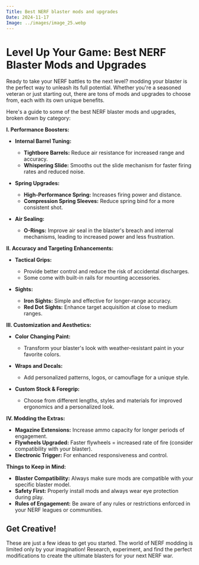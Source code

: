 ```yaml
---
Title: Best NERF blaster mods and upgrades
Date: 2024-11-17
Image: ../images/image_25.webp
---
```


# Level Up Your Game: Best NERF Blaster Mods and Upgrades 

Ready to take your NERF battles to the next level?   modding your blaster is the perfect way to unleash its full potential.  Whether you're a seasoned veteran or just starting out, there are tons of  mods and upgrades to choose from, each with its own unique benefits. 


Here's a guide to some of the best NERF blaster mods and upgrades, broken down by category:

**I. Performance Boosters:**

* **Internal Barrel Tuning:** 

    * **Tightbore Barrels:** Reduce air resistance for increased range and accuracy.
    * **Whispering Slide:** Smooths out the slide mechanism for faster firing rates and reduced noise.
* **Spring Upgrades:**

    * **High-Performance Spring:** Increases firing power and distance.
    * **Compression Spring Sleeves:** Reduce spring bind for a more consistent shot.
* **Air Sealing:**

    * **O-Rings:** Improve air seal in the blaster's breach and internal mechanisms, leading to increased power and less frustration.

**II. Accuracy and Targeting Enhancements:**

* **Tactical Grips:** 

    *  Provide better control and reduce the risk of accidental discharges.
    * Some come with built-in rails for mounting accessories.
* **Sights:**

    * **Iron Sights:** Simple and effective for longer-range accuracy.
    * **Red Dot Sights:** Enhance target acquisition at close to medium ranges.

**III. Customization and Aesthetics:**

* **Color Changing Paint:** 

    * Transform your blaster's look with weather-resistant paint in your favorite colors.
* **Wraps and Decals:** 

    * Add personalized patterns, logos, or camouflage for a unique style.

* **Custom Stock & Foregrip:**

    * Choose from different lengths, styles and materials for improved ergonomics and a personalized look.

**IV. Modding the Extras:**

* **Magazine Extensions:** Increase ammo capacity for longer periods of engagement.
* **Flywheels Upgraded:** Faster flywheels = increased rate of fire (consider compatibility with your blaster).
* **Electronic Trigger:** For enhanced responsiveness and control.


**Things to Keep in Mind:**

* **Blaster Compatibility:** Always make sure mods are compatible with your specific blaster model.
* **Safety First:** Properly install mods and always wear eye protection during play.
* **Rules of Engagement:** Be aware of any rules or restrictions enforced in your NERF leagues or communities.

##  Get Creative!

These are just a few ideas to get you started. The world of NERF modding is limited only by your imagination! Research, experiment, and find the perfect modifications to create the ultimate blasters for your next NERF war. 
 
